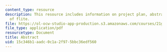 ```yaml
---
content_type: resource
description: This resource includes information on project plan, abstract, and impact
  of flite.
file: https://ol-ocw-studio-app-production.s3.amazonaws.com/courses/21g-034-media-education-and-the-marketplace-fall-2005/15c346b1aadc0c1a2f975bbc36edf560_MIT21G_034F05_flite.pdf
file_type: application/pdf
resourcetype: Document
title: Abstract
uid: 15c346b1-aadc-0c1a-2f97-5bbc36edf560
---
```

